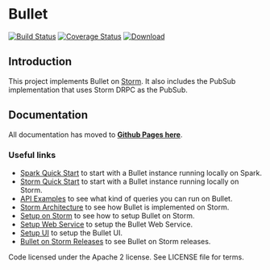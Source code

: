 # Bullet

[![Build Status](https://travis-ci.org/bullet-db/bullet-storm.svg?branch=master)](https://travis-ci.org/bullet-db/bullet-storm) [![Coverage Status](https://coveralls.io/repos/github/bullet-db/bullet-storm/badge.svg?branch=master)](https://coveralls.io/github/bullet-db/bullet-storm?branch=master) [![Download](https://api.bintray.com/packages/yahoo/maven/bullet-storm/images/download.svg) ](https://bintray.com/yahoo/maven/bullet-storm/_latestVersion)

## Introduction

This project implements Bullet on [Storm](http://storm.apache.org). It also includes the PubSub implementation that uses Storm DRPC as the PubSub.

## Documentation

All documentation has moved to **[Github Pages here](https://bullet-db.github.io)**.

### Useful links

* [Spark Quick Start](https://bullet-db.github.io/quick-start/spark) to start with a Bullet instance running locally on Spark.
* [Storm Quick Start](https://bullet-db.github.io/quick-start/storm) to start with a Bullet instance running locally on Storm.
* [API Examples](https://bullet-db.github.io/ws/examples/) to see what kind of queries you can run on Bullet.
* [Storm Architecture](https://bullet-db.github.io/backend/storm-architecture/) to see how Bullet is implemented on Storm.
* [Setup on Storm](https://bullet-db.github.io/backend/storm-setup/) to see how to setup Bullet on Storm.
* [Setup Web Service](https://bullet-db.github.io/ws/setup/) to setup the Bullet Web Service.
* [Setup UI](https://bullet-db.github.io/ui/setup/) to setup the Bullet UI.
* [Bullet on Storm Releases](https://bullet-db.github.io/releases/#bullet-storm) to see Bullet on Storm releases.

Code licensed under the Apache 2 license. See LICENSE file for terms.
